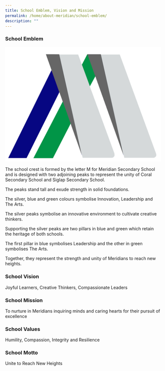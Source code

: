 ```yaml
---
title: School Emblem, Vision and Mission
permalink: /home/about-meridian/school-emblem/
description: ""
---
```

### School Emblem


![](/images/Homepage%20and%20Logos/School%20Logo.png)

The school crest is formed by the letter M for Meridian Secondary School and is designed with two adjoining peaks to represent the unity of Coral Secondary School and Siglap Secondary School.

The peaks stand tall and exude strength in solid foundations.

The silver, blue and green colours symbolise Innovation, Leadership and The Arts.  

The silver peaks symbolise an innovative environment to cultivate creative thinkers.

Supporting the silver peaks are two pillars in blue and green which retain the heritage of both schools.

The first pillar in blue symbolises Leadership and the other in green symbolises The Arts.

Together, they represent the strength and unity of Meridians to reach new heights.

### School Vision

Joyful Learners, Creative Thinkers, Compassionate Leaders

### School Mission

To nurture in Meridians inquiring minds and caring hearts for their pursuit of excellence

### School Values

Humility, Compassion, Integrity and Resilience

### School Motto

Unite to Reach New Heights